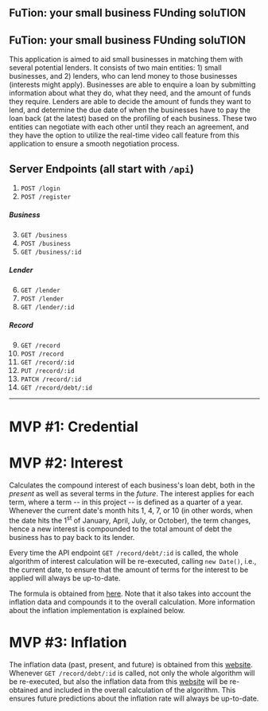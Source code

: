 ## FuTion: your small business FUnding soluTION

## FuTion: your small business FUnding soluTION

This application is aimed to aid small businesses in matching them with several potential lenders. It consists of two main entities: 1) small businesses, and 2) lenders, who can lend money to those businesses (interests might apply). Businesses are able to enquire a loan by submitting information about what they do, what they need, and the amount of funds they require. Lenders are able to decide the amount of funds they want to lend, and determine the due date of when the businesses have to pay the loan back (at the latest) based on the profiling of each business. These two entities can negotiate with each other until they reach an agreement, and they have the option to utilize the real-time video call feature from this application to ensure a smooth negotiation process.

## Server Endpoints (all start with `/api`)

1. `POST /login`
2. `POST /register`

##### Business

3. `GET /business`
4. `POST /business`
5. `GET /business/:id`

##### Lender

6. `GET /lender`
7. `POST /lender`
8. `GET /lender/:id`

##### Record

9. `GET /record`
10. `POST /record`
11. `GET /record/:id`
12. `PUT /record/:id`
13. `PATCH /record/:id`
14. `GET /record/debt/:id`

---

# MVP \#1: Credential

# MVP \#2: Interest

Calculates the compound interest of each business's loan debt, both in the _present_ as well as several terms in the _future_. The interest applies for each term, where a term -- in this project -- is defined as a quarter of a year. Whenever the current date's month hits 1, 4, 7, or 10 (in other words, when the date hits the 1<sup>st</sup> of January, April, July, or October), the term changes, hence a new interest is compounded to the total amount of debt the business has to pay back to its lender.

Every time the API endpoint `GET /record/debt/:id` is called, the whole algorithm of interest calculation will be re-executed, calling `new Date()`, i.e., the current date, to ensure that the amount of terms for the interest to be applied will always be up-to-date.

The formula is obtained from [here](https://math.stackexchange.com/questions/2113705/can-interest-and-inflation-rates-be-combined). Note that it also takes into account the inflation data and compounds it to the overall calculation. More information about the inflation implementation is explained below.

# MVP \#3: Inflation

The inflation data (past, present, and future) is obtained from this [website](https://data.oecd.org/price/inflation-forecast.htm). Whenever `GET /record/debt/:id` is called, not only the whole algorithm will be re-executed, but also the inflation data from this [website](https://data.oecd.org/price/inflation-forecast.htm) will be re-obtained and included in the overall calculation of the algorithm. This ensures future predictions about the inflation rate will always be up-to-date.

